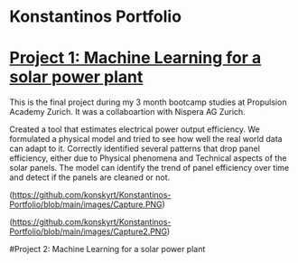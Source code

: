 # Konstantinos Portfolio

# [Project 1: Machine Learning for a solar power plant](https://github.com/konskyrt/Machine-learning-for-a-solar-power-plant)

This is the final project during my 3 month bootcamp studies at Propulsion Academy Zurich. It was a collaboartion with Nispera AG Zurich.

Created a tool that estimates electrical power output efficiency.
We formulated a physical model and tried to see how well the real world data can adapt to it. Correctly identified several patterns that drop panel efficiency, either due to Physical phenomena and Technical aspects of the solar panels. 
The model can identify the trend of panel efficiency over time and detect if the panels are cleaned or not.

(https://github.com/konskyrt/Konstantinos-Portfolio/blob/main/images/Capture.PNG)

(https://github.com/konskyrt/Konstantinos-Portfolio/blob/main/images/Capture2.PNG)

#Project 2: Machine Learning for a solar power plant
